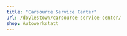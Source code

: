 ```yaml
---
title: "Carsource Service Center"
url: /doylestown/carsource-service-center/
shop: Autowerkstatt
---
```

